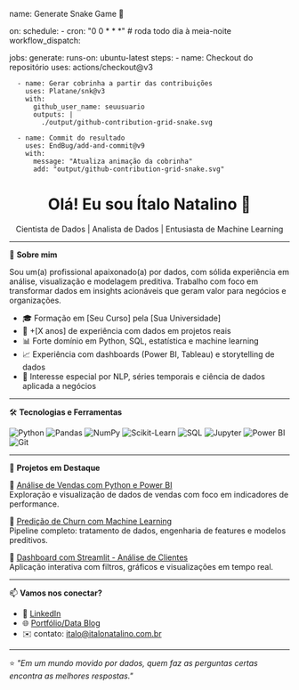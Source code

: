 name: Generate Snake Game 🐍

on:
  schedule:
    - cron: "0 0 * * *"  # roda todo dia à meia-noite
  workflow_dispatch:

jobs:
  generate:
    runs-on: ubuntu-latest
    steps:
      - name: Checkout do repositório
        uses: actions/checkout@v3

      - name: Gerar cobrinha a partir das contribuições
        uses: Platane/snk@v3
        with:
          github_user_name: seuusuario
          outputs: |
            ./output/github-contribution-grid-snake.svg

      - name: Commit do resultado
        uses: EndBug/add-and-commit@v9
        with:
          message: "Atualiza animação da cobrinha"
          add: "output/github-contribution-grid-snake.svg"

<h1 align="center">Olá! Eu sou Ítalo Natalino 👋</h1>
<p align="center">
  Cientista de Dados | Analista de Dados | Entusiasta de Machine Learning
</p>

---

🎯 **Sobre mim**

Sou um(a) profissional apaixonado(a) por dados, com sólida experiência em análise, visualização e modelagem preditiva. Trabalho com foco em transformar dados em insights acionáveis que geram valor para negócios e organizações.

- 🎓 Formação em [Seu Curso] pela [Sua Universidade]
- 💼 +[X anos] de experiência com dados em projetos reais
- 📊 Forte domínio em Python, SQL, estatística e machine learning
- 📈 Experiência com dashboards (Power BI, Tableau) e storytelling de dados
- 🤖 Interesse especial por NLP, séries temporais e ciência de dados aplicada a negócios

---

🛠️ **Tecnologias e Ferramentas**

![Python](https://img.shields.io/badge/-Python-3776AB?style=flat-square&logo=python&logoColor=white)
![Pandas](https://img.shields.io/badge/-Pandas-150458?style=flat-square&logo=pandas)
![NumPy](https://img.shields.io/badge/-NumPy-013243?style=flat-square&logo=numpy)
![Scikit-Learn](https://img.shields.io/badge/-Scikit--Learn-F7931E?style=flat-square&logo=scikit-learn&logoColor=white)
![SQL](https://img.shields.io/badge/-SQL-4479A1?style=flat-square&logo=postgresql&logoColor=white)
![Jupyter](https://img.shields.io/badge/-Jupyter-F37626?style=flat-square&logo=jupyter&logoColor=white)
![Power BI](https://img.shields.io/badge/-Power%20BI-F2C811?style=flat-square&logo=powerbi&logoColor=black)
![Git](https://img.shields.io/badge/-Git-F05032?style=flat-square&logo=git&logoColor=white)

---

📁 **Projetos em Destaque**

🔹 [Análise de Vendas com Python e Power BI](https://github.com/seunome/projeto-vendas)  
Exploração e visualização de dados de vendas com foco em indicadores de performance.

🔹 [Predição de Churn com Machine Learning](https://github.com/seunome/projeto-churn)  
Pipeline completo: tratamento de dados, engenharia de features e modelos preditivos.

🔹 [Dashboard com Streamlit - Análise de Clientes](https://github.com/seunome/streamlit-dashboard)  
Aplicação interativa com filtros, gráficos e visualizações em tempo real.

---

📫 **Vamos nos conectar?**

- 💼 [LinkedIn](https://www.linkedin.com/in/italo.natalino)
- 🌐 [Portfólio/Data Blog](https://www.italonatalino.com.br)
- ✉️ contato: italo@italonatalino.com.br

---

⭐ _"Em um mundo movido por dados, quem faz as perguntas certas encontra as melhores respostas."_  
